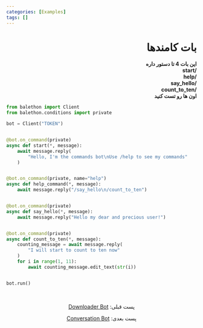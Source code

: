 ```yaml
---
categories: [Examples]
tags: []
---
```


<h1 align="right" dir="rtl">بات کامندها</h1>

<p align="right" dir="rtl"><strong>این بات 4 تا دستور داره<br/>
/start<br/>
/help<br/>
/say_hello<br/>
/count_to_ten<br/>
اون ها رو تست کنید</strong></p>

```python
from balethon import Client
from balethon.conditions import private

bot = Client("TOKEN")


@bot.on_command(private)
async def start(*, message):
    await message.reply(
        "Hello, I'm the commands bot\nUse /help to see my commands"
    )


@bot.on_command(private, name="help")
async def help_command(*, message):
    await message.reply("/say_hello\n/count_to_ten")


@bot.on_command(private)
async def say_hello(*, message):
    await message.reply("Hello my dear and precious user!")


@bot.on_command(private)
async def count_to_ten(*, message):
    counting_message = await message.reply(
        "I will start to count to ten now"
    )
    for i in range(1, 11):
        await counting_message.edit_text(str(i))


bot.run()
```


<br>

<p align="center" dir="rtl">پست قبلی: <a href="https://balethon.ir/posts/downloader-bot">Downloader Bot</a></p>

<p align="center" dir="rtl">پست بعدی: <a href="https://balethon.ir/posts/conversation-bot">Conversation Bot</a></p>